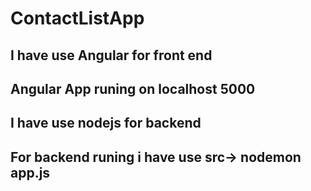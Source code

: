 # ContactListApp
## I have use Angular for front end
## Angular App runing on localhost 5000
## I have use nodejs for backend 
## For backend runing i have use src-> nodemon app.js
